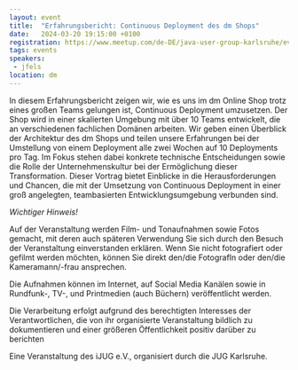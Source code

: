 ```yaml
---
layout: event
title:  "Erfahrungsbericht: Continuous Deployment des dm Shops"
date:   2024-03-20 19:15:00 +0100
registration: https://www.meetup.com/de-DE/java-user-group-karlsruhe/events/298550143/
tags: events
speakers:
 - jfels
location: dm
---
```


In diesem Erfahrungsbericht zeigen wir, wie es uns im dm Online Shop trotz
eines großen Teams gelungen ist, Continuous Deployment umzusetzen. Der Shop
wird in einer skalierten Umgebung mit über 10 Teams entwickelt, die an
verschiedenen fachlichen Domänen arbeiten. Wir geben einen Überblick der
Architektur des dm Shops und teilen unsere Erfahrungen bei der Umstellung
von einem Deployment alle zwei Wochen auf 10 Deployments pro Tag. Im Fokus
stehen dabei konkrete technische Entscheidungen sowie die Rolle der
Unternehmenskultur bei der Ermöglichung dieser Transformation. Dieser
Vortrag bietet Einblicke in die Herausforderungen und Chancen, die mit der
Umsetzung von Continuous Deployment in einer groß angelegten, teambasierten
Entwicklungsumgebung verbunden sind.

*Wichtiger Hinweis!*

Auf der Veranstaltung werden Film- und Tonaufnahmen sowie Fotos gemacht, mit deren auch späteren Verwendung Sie sich durch den Besuch der Veranstaltung einverstanden erklären. Wenn Sie nicht fotografiert oder gefilmt werden möchten, können Sie direkt den/die FotografIn oder den/die Kameramann/-frau ansprechen.

Die Aufnahmen können im Internet, auf Social Media Kanälen sowie in Rundfunk-, TV-, und Printmedien (auch Büchern) veröffentlicht werden.

Die Verarbeitung erfolgt aufgrund des berechtigten Interesses der Verantwortlichen, die von ihr organisierte Veranstaltung bildlich zu dokumentieren und einer größeren Öffentlichkeit positiv darüber zu berichten

Eine Veranstaltung des iJUG e.V., organisiert durch die JUG Karlsruhe.
